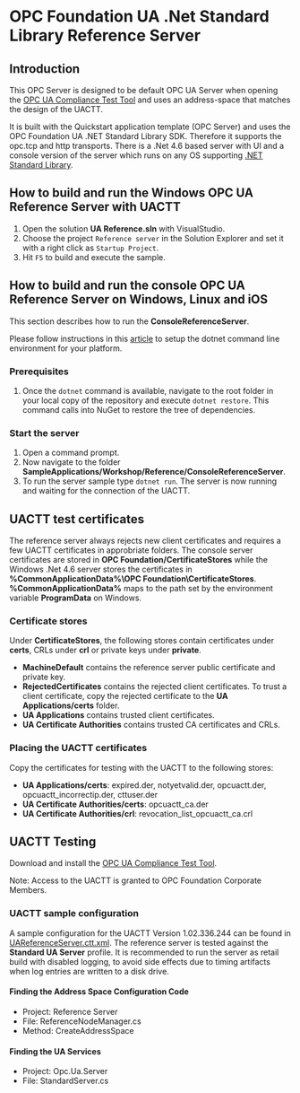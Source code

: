 # OPC Foundation UA .Net Standard Library Reference Server

## Introduction
This OPC Server is designed to be default OPC UA Server when opening the [OPC UA Compliance Test Tool](https://opcfoundation.org/developer-tools/certification-test-tools/ua-compliance-test-tool-uactt/) and uses an address-space that matches the design of the UACTT. 

It is built with the Quickstart application template (OPC Server) and uses the OPC Foundation UA .NET Standard Library SDK. Therefore it supports the opc.tcp and http transports. There is a .Net 4.6 based server with UI and a console version of the server which runs on any OS supporting [.NET Standard Library](https://docs.microsoft.com/en-us/dotnet/articles/standard/library).

## How to build and run the Windows OPC UA Reference Server with UACTT
1. Open the solution **UA Reference.sln** with VisualStudio.
2. Choose the project `Reference server` in the Solution Explorer and set it with a right click as `Startup Project`.
3. Hit `F5` to build and execute the sample.

## How to build and run the console OPC UA Reference Server on Windows, Linux and iOS
This section describes how to run the **ConsoleReferenceServer**.

Please follow instructions in this [article](https://docs.microsoft.com/en-us/dotnet/articles/core/tutorials/using-with-xplat-cli) to setup the dotnet command line environment for your platform. 

### Prerequisites
1. Once the `dotnet` command is available, navigate to the root folder in your local copy of the repository and execute `dotnet restore`. This command calls into NuGet to restore the tree of dependencies.
 
### Start the server 
1. Open a command prompt.
2. Now navigate to the folder **SampleApplications/Workshop/Reference/ConsoleReferenceServer**.
3. To run the server sample type `dotnet run`. The server is now running and waiting for the connection of the UACTT. 

## UACTT test certificates
The reference server always rejects new client certificates and requires a few UACTT certificates in approbriate folders. The console server certificates are stored in **OPC Foundation/CertificateStores** while the Windows .Net 4.6 server stores the certificates in **%CommonApplicationData%\OPC Foundation\CertificateStores**. **%CommonApplicationData%** maps to the path set by the environment variable **ProgramData** on Windows.

### Certificate stores
Under **CertificateStores**, the following stores contain certificates under **certs**, CRLs under **crl** or private keys under **private**.
- **MachineDefault** contains the reference server public certificate and private key.
- **RejectedCertificates** contains the rejected client certificates. To trust a client certificate, copy the rejected certificate to the **UA Applications/certs** folder.
- **UA Applications** contains trusted client certificates.
- **UA Certificate Authorities** contains trusted CA certificates and CRLs.

### Placing the UACTT certificates
Copy the certificates for testing with the UACTT to the following stores:
- **UA Applications/certs**: expired.der, notyetvalid.der, opcuactt.der, opcuactt_incorrectip.der, cttuser.der
- **UA Certificate Authorities/certs**: opcuactt_ca.der
- **UA Certificate Authorities/crl**: revocation_list_opcuactt_ca.crl

## UACTT Testing
Download and install the [OPC UA Compliance Test Tool](https://opcfoundation.org/developer-tools/certification-test-tools/ua-compliance-test-tool-uactt/). 

Note: Access to the UACTT is granted to OPC Foundation Corporate Members.

### UACTT sample configuration
A sample configuration for the UACTT Version 1.02.336.244 can be found in [UAReferenceServer.ctt.xml](UAReferenceServer.ctt.xml). The reference server is tested against the **Standard UA Server** profile. It is recommended to run the server as retail build with disabled logging, to avoid side effects due to timing artifacts when log entries are written to a disk drive. 

#### Finding the Address Space Configuration Code
- Project: Reference Server
- File: ReferenceNodeManager.cs
- Method: CreateAddressSpace

#### Finding the UA Services
- Project: Opc.Ua.Server
- File: StandardServer.cs


